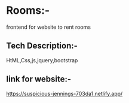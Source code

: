 # Rooms:-
frontend for website to rent rooms
## Tech Description:-
HtML,Css,js,jquery,bootstrap
## link for website:-
https://suspicious-jennings-703da1.netlify.app/
